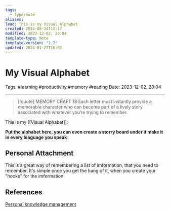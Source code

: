 ```yaml
---
tags:
  - type/note
aliases: 
lead: This is my Visual Alphabet
created: 2023-08-24T12:17
modified: 2023-12-02, 20:04
template-type: Note
template-version: "1.7"
updated: 2024-01-27T16:03
---
```


# My Visual Alphabet

Tags:  #learning #productivity #memory #reading 
Date: 2023-12-02, 20:04

---
> [!quote] MEMORY CRAFT 18
Each letter must instantly provide a memorable character who can become part of a lively story associated with whatever you’re trying to remember.


This is my [[Visual Alphabet]]:

**Put the alphabet here, you can even create a storry board under it make it in every leaguage you speak**

## Personal Attachment

This is a great way of remembering a list of imformation, that you need to remember. It's simple once you get the hang of it, when you create your "hooks" for the imformation.
## References

[Personal knowledge management](../SLIP-BOX/Personal%20knowledge%20management.md)
